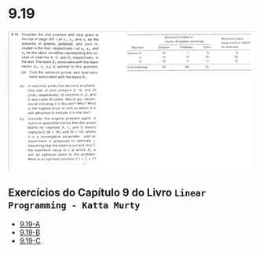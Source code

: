 # 9.19

![image](../resources/9-19.PNG)

## Exercícios do Capítulo 9 do Livro `Linear Programming - Katta Murty`

- [9.19-A](9.19-A/README.md)
- [9.19-B](9.19-B/README.md)
- [9.19-C](9.19-C/README.md)
